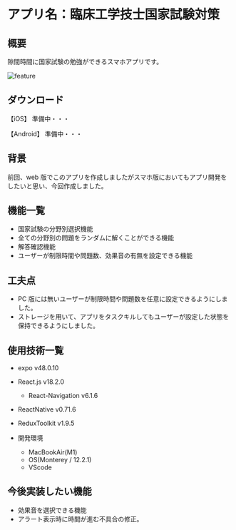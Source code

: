 # アプリ名：臨床工学技士国家試験対策

## 概要

隙間時間に国家試験の勉強ができるスマホアプリです。

![feature](https://github.com/hiro1125/ClinicalEngineeringExamApp/assets/103874549/bc97a9a8-cdb3-44bc-bce6-2e294d7f0ea5)

## ダウンロード

【iOS】
準備中・・・

【Android】
準備中・・・

## 背景

前回、web 版でこのアプリを作成しましたがスマホ版においてもアプリ開発をしたいと思い、今回作成しました。

## 機能一覧

- 国家試験の分野別選択機能
- 全ての分野別の問題をランダムに解くことができる機能
- 解答確認機能
- ユーザーが制限時間や問題数、効果音の有無を設定できる機能

## 工夫点

- PC 版には無いユーザーが制限時間や問題数を任意に設定できるようにしました。
- ストレージを用いて、アプリをタスクキルしてもユーザーが設定した状態を保持できるようにしました。

## 使用技術一覧

- expo v48.0.10
- React.js v18.2.0
  - React-Navigation v6.1.6
- ReactNative v0.71.6
- ReduxToolkit v1.9.5

- 開発環境
  - MacBookAir(M1)
  - OS(Monterey / 12.2.1)
  - VScode

## 今後実装したい機能

- 効果音を選択できる機能
- アラート表示時に時間が進む不具合の修正。
